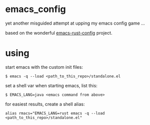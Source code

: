# emacs_config
yet another misguided attempt at upping my emacs config game ...

based on the wonderful [emacs-rust-config](https://github.com/rksm/emacs-rust-config) project.

# using

start emacs with the custom init files:

```
$ emacs -q --load <path_to_this_repo>/standalone.el
```

set a shell var when starting emacs, list this:

```
$ EMACS_LANG=java <emacs command from above>
```

for easiest results, create a shell alias:

```
alias rmacs="EMACS_LANG=rust emacs -q --load <path_to_this_repo>/standalone.el"
```

